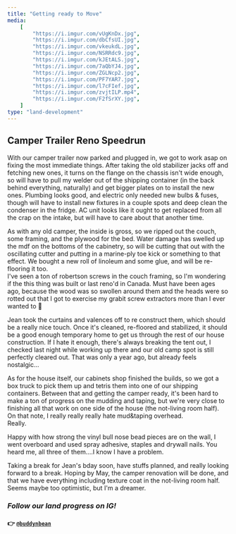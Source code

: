```yaml
---
title: "Getting ready to Move"
media:
    [
        "https://i.imgur.com/vUgKnDx.jpg",
        "https://i.imgur.com/dbCfsUI.jpg",
        "https://i.imgur.com/vkeukdL.jpg",
        "https://i.imgur.com/NSRRdc9.jpg",
        "https://i.imgur.com/kJEtALS.jpg",
        "https://i.imgur.com/7aQbYJ4.jpg",
        "https://i.imgur.com/ZGLNcp2.jpg",
        "https://i.imgur.com/PF7YAR7.jpg",
        "https://i.imgur.com/l7cFIef.jpg",
        "https://i.imgur.com/zvjtILP.mp4",
        "https://i.imgur.com/F2fSrXY.jpg",
    ]
type: "land-development"
---
```


## Camper Trailer Reno Speedrun

With our camper trailer now parked and plugged in, we got to work asap on fixing the most immediate things. After taking the old stabilizer jacks off and fetching new ones, it turns on the flange on the chassis isn't wide enough, so will have to pull my welder out of the shipping container (in the back behind everything, naturally) and get bigger plates on to install the new ones. Plumbing looks good, and electric only needed new bulbs & fuses, though will have to install new fixtures in a couple spots and deep clean the condenser in the fridge. AC unit looks like it ought to get replaced from all the crap on the intake, but will have to care about that another time.

As with any old camper, the inside is gross, so we ripped out the couch, some framing, and the plywood for the bed. Water damage has swelled up the mdf on the bottoms of the cabinetry, so will be cutting that out with the oscillating cutter and putting in a marine-ply toe kick or something to that effect. We bought a new roll of linoleum and some glue, and will be re-flooring it too. \
I've seen a ton of robertson screws in the couch framing, so I'm wondering if the this thing was built or last reno'd in Canada. Must have been ages ago, because the wood was so swollen around them and the heads were so rotted out that I got to exercise my grabit screw extractors more than I ever wanted to 🤣

Jean took the curtains and valences off to re construct them, which should be a really nice touch. Once it's cleaned, re-floored and stabilized, it should be a good enough temporary home to get us through the rest of our house construction. If I hate it enough, there's always breaking the tent out, I checked last night while working up there and our old camp spot is still perfectly cleared out. That was only a year ago, but already feels nostalgic...

As for the house itself, our cabinets shop finished the builds, so we got a box truck to pick them up and tetris them into one of our shipping containers. Between that and getting the camper ready, it's been hard to make a ton of progress on the mudding and taping, but we're very close to finishing all that work on one side of the house (the not-living room half). \
On that note, I really really really hate mud&taping overhead. \
Really.

Happy with how strong the vinyl bull nose bead pieces are on the wall, I went overboard and used spray adhesive, staples and drywall nails. You heard me, all three of them....I know I have a problem.

Taking a break for Jean's bday soon, have stuffs planned, and really looking forward to a break. Hoping by May, the camper renovation will be done, and that we have everything including texture coat in the not-living room half. Seems maybe too optimistic, but I'm a dreamer.

### _Follow our land progress on IG!_

#### 👉 [`@buddynbean`](https://instagram.com/buddynbean)
